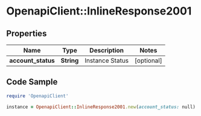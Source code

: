 # OpenapiClient::InlineResponse2001

## Properties

Name | Type | Description | Notes
------------ | ------------- | ------------- | -------------
**account_status** | **String** | Instance Status | [optional] 

## Code Sample

```ruby
require 'OpenapiClient'

instance = OpenapiClient::InlineResponse2001.new(account_status: null)
```


